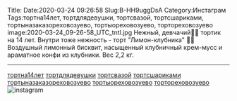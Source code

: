 Title:
Date:2020-03-24 09:26:58
Slug:B-HH9uggDsA
Category:Инстаграм
Tags:тортна14лет, тортдлядевушки, тортсвазой, тортсшариками, тортыназаказореховозуево, тортыореховозуево, тортореховозуево
image:2020-03-24_09-26-58_UTC_tntl.jpg
Нежный, девчачий👱‍♀️ тортик на 14 лет.
Внутри тоже нежность - торт "Лимон-клубника" 🍋🍓 Воздушный лимонный бисквит, насыщенный клубничный крем-мусс и араматное конфи из клубники. Вес 2,2 кг.
_____________________
[тортна14лет]({tag}тортна14лет) [тортдлядевушки]({tag}тортдлядевушки) [тортсвазой]({tag}тортсвазой) [тортсшариками]({tag}тортсшариками) [тортыназаказореховозуево]({tag}тортыназаказореховозуево) [тортыореховозуево]({tag}тортыореховозуево) [тортореховозуево]({tag}тортореховозуево)
![instagram]({attach}images/2020-03-24_09-26-58_UTC.jpg)
